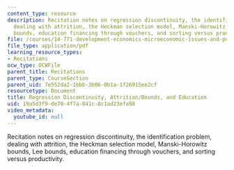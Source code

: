 ```yaml
---
content_type: resource
description: Recitation notes on regression discontinuity, the identification problem,
  dealing with attrition, the Heckman selection model, Manski-Horowitz bounds, Lee
  bounds, education financing through vouchers, and sorting versus productivity.
file: /courses/14-771-development-economics-microeconomic-issues-and-policy-models-fall-2008/19a5d3f9de704f7a841c0c1ad23efa98_rec5.pdf
file_type: application/pdf
learning_resource_types:
- Recitations
ocw_type: OCWFile
parent_title: Recitations
parent_type: CourseSection
parent_uid: 7e552da2-1bbb-3b06-0b1a-1f26915ee2cf
resourcetype: Document
title: Regression Discontinuity, Attrition/Bounds, and Education
uid: 19a5d3f9-de70-4f7a-841c-0c1ad23efa98
video_metadata:
  youtube_id: null
---
```

Recitation notes on regression discontinuity, the identification problem, dealing with attrition, the Heckman selection model, Manski-Horowitz bounds, Lee bounds, education financing through vouchers, and sorting versus productivity.

